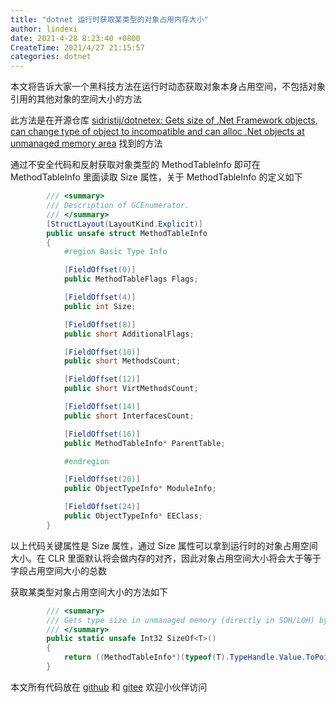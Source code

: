 ```yaml
---
title: "dotnet 运行时获取某类型的对象占用内存大小"
author: lindexi
date: 2021-4-28 8:23:40 +0800
CreateTime: 2021/4/27 21:15:57
categories: dotnet
---
```


本文将告诉大家一个黑科技方法在运行时动态获取对象本身占用空间，不包括对象引用的其他对象的空间大小的方法

<!--more-->


<!-- CreateTime:2021/4/27 21:15:57 -->

<!-- 发布 -->

此方法是在开源仓库 [sidristij/dotnetex: Gets size of .Net Framework objects, can change type of object to incompatible and can alloc .Net objects at unmanaged memory area](https://github.com/sidristij/dotnetex ) 找到的方法

通过不安全代码和反射获取对象类型的 MethodTableInfo 即可在 MethodTableInfo 里面读取 Size 属性，关于 MethodTableInfo 的定义如下

```csharp
        /// <summary>
        /// Description of GCEnumerator.
        /// </summary>
        [StructLayout(LayoutKind.Explicit)]
        public unsafe struct MethodTableInfo
        {
            #region Basic Type Info

            [FieldOffset(0)]
            public MethodTableFlags Flags;

            [FieldOffset(4)]
            public int Size;

            [FieldOffset(8)]
            public short AdditionalFlags;

            [FieldOffset(10)]
            public short MethodsCount;

            [FieldOffset(12)]
            public short VirtMethodsCount;

            [FieldOffset(14)]
            public short InterfacesCount;

            [FieldOffset(16)]
            public MethodTableInfo* ParentTable;

            #endregion

            [FieldOffset(20)]
            public ObjectTypeInfo* ModuleInfo;

            [FieldOffset(24)]
            public ObjectTypeInfo* EEClass;
        }
```

以上代码关键属性是 Size 属性，通过 Size 属性可以拿到运行时的对象占用空间大小。在 CLR 里面默认将会做内存的对齐，因此对象占用空间大小将会大于等于字段占用空间大小的总数

获取某类型对象占用空间大小的方法如下

```csharp
        /// <summary>
        /// Gets type size in unmanaged memory (directly in SOH/LOH) by type
        /// </summary>
        public static unsafe Int32 SizeOf<T>()
        {
            return ((MethodTableInfo*)(typeof(T).TypeHandle.Value.ToPointer()))->Size;
        }
```

本文所有代码放在 [github](https://github.com/lindexi/lindexi_gd/tree/b4784765aae3a9ea35547fff620305966c750c05/HaynogelwhaiFaycemferlerluja) 和 [gitee](https://gitee.com/lindexi/lindexi_gd/tree/b4784765aae3a9ea35547fff620305966c750c05/HaynogelwhaiFaycemferlerluja) 欢迎小伙伴访问

